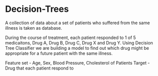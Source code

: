 # Decision-Trees
A collection of data about a set of patients who suffered from the same illness is taken as database.

During the course of treatment, each patient responded to 1 of 5 medicaitons, Drug A, Drug B, Drug C, Drug X and Drug Y.
Using Decision Tree Classifier we are building a model to find out which drug might be appropriate for a future patient with the same illness.

Feature set - Age, Sex, Blood Pressure, Cholesterol of Patients
Target - Drug that each patient respond to
